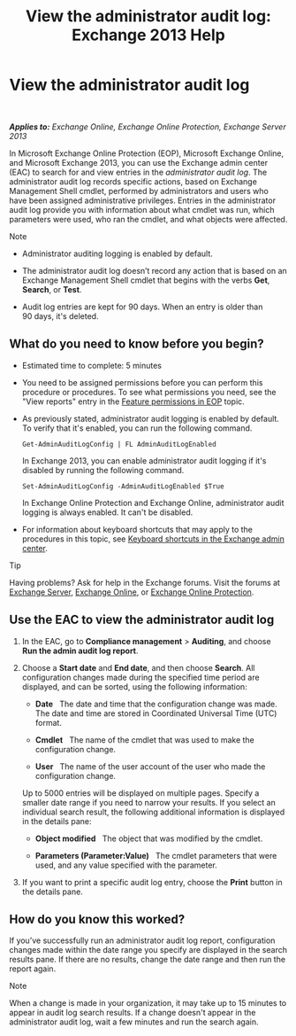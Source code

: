 ﻿---
title: 'View the administrator audit log: Exchange 2013 Help'
TOCTitle: View the administrator audit log
ms:assetid: 5c62072a-556d-4fea-9973-d668c6b9fd57
ms:mtpsurl: https://technet.microsoft.com/en-us/library/Dn342832(v=EXCHG.150)
ms:contentKeyID: 56107269
ms.date: 01/11/2018
mtps_version: v=EXCHG.150
---

# View the administrator audit log

 

_**Applies to:** Exchange Online, Exchange Online Protection, Exchange Server 2013_


In Microsoft Exchange Online Protection (EOP), Microsoft Exchange Online, and Microsoft Exchange 2013, you can use the Exchange admin center (EAC) to search for and view entries in the *administrator audit log*. The administrator audit log records specific actions, based on Exchange Management Shell cmdlet, performed by administrators and users who have been assigned administrative privileges. Entries in the administrator audit log provide you with information about what cmdlet was run, which parameters were used, who ran the cmdlet, and what objects were affected.


> [!NOTE]
> <UL>
> <LI>
> <P>Administrator auditing logging is enabled by default.</P>
> <LI>
> <P>The administrator audit log doesn’t record any action that is based on an Exchange Management Shell cmdlet that begins with the verbs <STRONG>Get</STRONG>, <STRONG>Search</STRONG>, or <STRONG>Test</STRONG>.</P>
> <LI>
> <P>Audit log entries are kept for 90&nbsp;days. When an entry is older than 90&nbsp;days, it's deleted.</P></LI></UL>



## What do you need to know before you begin?

  - Estimated time to complete: 5 minutes

  - You need to be assigned permissions before you can perform this procedure or procedures. To see what permissions you need, see the "View reports" entry in the [Feature permissions in EOP](https://technet.microsoft.com/en-us/library/jj723125\(v=exchg.150\)) topic.

  - As previously stated, administrator audit logging is enabled by default. To verify that it's enabled, you can run the following command.
    
        Get-AdminAuditLogConfig | FL AdminAuditLogEnabled
    
    In Exchange 2013, you can enable administrator audit logging if it's disabled by running the following command.
    
        Set-AdminAuditLogConfig -AdminAuditLogEnabled $True
    
    In Exchange Online Protection and Exchange Online, administrator audit logging is always enabled. It can't be disabled.

  - For information about keyboard shortcuts that may apply to the procedures in this topic, see [Keyboard shortcuts in the Exchange admin center](keyboard-shortcuts-in-the-exchange-admin-center-exchange-online-protection-help.md).


> [!TIP]
> Having problems? Ask for help in the Exchange forums. Visit the forums at <A href="https://go.microsoft.com/fwlink/p/?linkid=60612">Exchange Server</A>, <A href="https://go.microsoft.com/fwlink/p/?linkid=267542">Exchange Online</A>, or <A href="https://go.microsoft.com/fwlink/p/?linkid=285351">Exchange Online Protection</A>.



## Use the EAC to view the administrator audit log

1.  In the EAC, go to **Compliance management** \> **Auditing**, and choose **Run the admin audit log report**.

2.  Choose a **Start date** and **End date**, and then choose **Search**. All configuration changes made during the specified time period are displayed, and can be sorted, using the following information:
    
      - **Date**   The date and time that the configuration change was made. The date and time are stored in Coordinated Universal Time (UTC) format.
    
      - **Cmdlet**   The name of the cmdlet that was used to make the configuration change.
    
      - **User**   The name of the user account of the user who made the configuration change.
    
    Up to 5000 entries will be displayed on multiple pages. Specify a smaller date range if you need to narrow your results. If you select an individual search result, the following additional information is displayed in the details pane:
    
      - **Object modified**   The object that was modified by the cmdlet.
    
      - **Parameters (Parameter:Value)**   The cmdlet parameters that were used, and any value specified with the parameter.

3.  If you want to print a specific audit log entry, choose the **Print** button in the details pane.

## How do you know this worked?

If you’ve successfully run an administrator audit log report, configuration changes made within the date range you specify are displayed in the search results pane. If there are no results, change the date range and then run the report again.


> [!NOTE]
> When a change is made in your organization, it may take up to 15 minutes to appear in audit log search results. If a change doesn't appear in the administrator audit log, wait a few minutes and run the search again.


